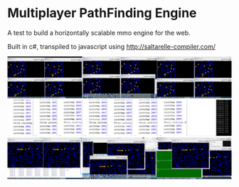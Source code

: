 Multiplayer PathFinding Engine
============================

A test to build a horizontally scalable mmo engine for the web.

Built in c#, transpiled to javascript using http://saltarelle-compiler.com/

![results](docs/images/12%20sync.png?raw=true "Results")
![results](docs/images/lock%20step.png?raw=true "Results")
![results](docs/images/bawlin.png?raw=true "Results")
